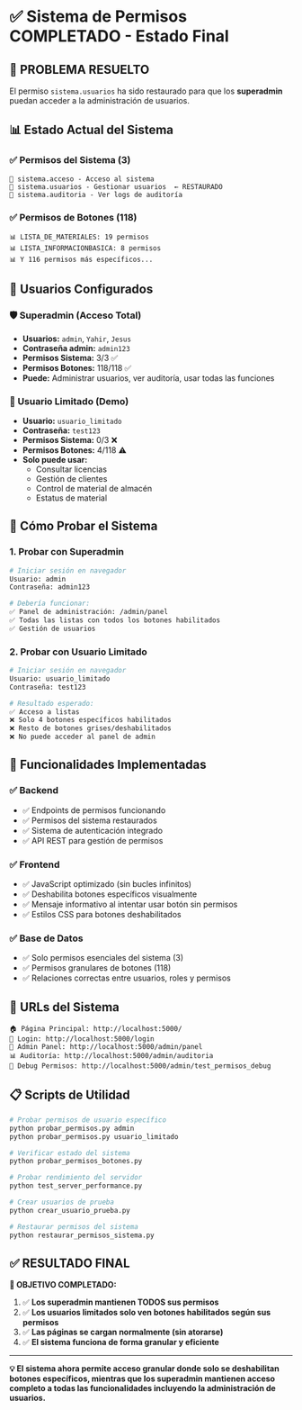 # ✅ Sistema de Permisos COMPLETADO - Estado Final

## 🎯 **PROBLEMA RESUELTO**

El permiso `sistema.usuarios` ha sido restaurado para que los **superadmin** puedan acceder a la administración de usuarios.

## 📊 **Estado Actual del Sistema**

### **✅ Permisos del Sistema (3)**
```
🔑 sistema.acceso - Acceso al sistema
🔑 sistema.usuarios - Gestionar usuarios  ← RESTAURADO
🔑 sistema.auditoria - Ver logs de auditoría
```

### **✅ Permisos de Botones (118)**
```
📊 LISTA_DE_MATERIALES: 19 permisos
📊 LISTA_INFORMACIONBASICA: 8 permisos
📊 Y 116 permisos más específicos...
```

## 👥 **Usuarios Configurados**

### **🛡️ Superadmin (Acceso Total)**
- **Usuarios:** `admin`, `Yahir`, `Jesus`
- **Contraseña admin:** `admin123`
- **Permisos Sistema:** 3/3 ✅
- **Permisos Botones:** 118/118 ✅
- **Puede:** Administrar usuarios, ver auditoría, usar todas las funciones

### **👤 Usuario Limitado (Demo)**
- **Usuario:** `usuario_limitado`
- **Contraseña:** `test123`
- **Permisos Sistema:** 0/3 ❌
- **Permisos Botones:** 4/118 ⚠️
- **Solo puede usar:**
  - Consultar licencias
  - Gestión de clientes
  - Control de material de almacén
  - Estatus de material

## 🧪 **Cómo Probar el Sistema**

### **1. Probar con Superadmin**
```bash
# Iniciar sesión en navegador
Usuario: admin
Contraseña: admin123

# Debería funcionar:
✅ Panel de administración: /admin/panel
✅ Todas las listas con todos los botones habilitados
✅ Gestión de usuarios
```

### **2. Probar con Usuario Limitado**
```bash
# Iniciar sesión en navegador
Usuario: usuario_limitado  
Contraseña: test123

# Resultado esperado:
✅ Acceso a listas
❌ Solo 4 botones específicos habilitados
❌ Resto de botones grises/deshabilitados
❌ No puede acceder al panel de admin
```

## 🔧 **Funcionalidades Implementadas**

### **✅ Backend**
- ✅ Endpoints de permisos funcionando
- ✅ Permisos del sistema restaurados
- ✅ Sistema de autenticación integrado
- ✅ API REST para gestión de permisos

### **✅ Frontend**
- ✅ JavaScript optimizado (sin bucles infinitos)
- ✅ Deshabilita botones específicos visualmente
- ✅ Mensaje informativo al intentar usar botón sin permisos
- ✅ Estilos CSS para botones deshabilitados

### **✅ Base de Datos**
- ✅ Solo permisos esenciales del sistema (3)
- ✅ Permisos granulares de botones (118)
- ✅ Relaciones correctas entre usuarios, roles y permisos

## 🚀 **URLs del Sistema**

```
🏠 Página Principal: http://localhost:5000/
🔐 Login: http://localhost:5000/login
👤 Admin Panel: http://localhost:5000/admin/panel
📊 Auditoría: http://localhost:5000/admin/auditoria
🧪 Debug Permisos: http://localhost:5000/admin/test_permisos_debug
```

## 📋 **Scripts de Utilidad**

```bash
# Probar permisos de usuario específico
python probar_permisos.py admin
python probar_permisos.py usuario_limitado

# Verificar estado del sistema  
python probar_permisos_botones.py

# Probar rendimiento del servidor
python test_server_performance.py

# Crear usuarios de prueba
python crear_usuario_prueba.py

# Restaurar permisos del sistema
python restaurar_permisos_sistema.py
```

## ✅ **RESULTADO FINAL**

**🎯 OBJETIVO COMPLETADO:**

1. ✅ **Los superadmin mantienen TODOS sus permisos**
2. ✅ **Los usuarios limitados solo ven botones habilitados según sus permisos**
3. ✅ **Las páginas se cargan normalmente (sin atorarse)**
4. ✅ **El sistema funciona de forma granular y eficiente**

---

**💡 El sistema ahora permite acceso granular donde solo se deshabilitan botones específicos, mientras que los superadmin mantienen acceso completo a todas las funcionalidades incluyendo la administración de usuarios.**

